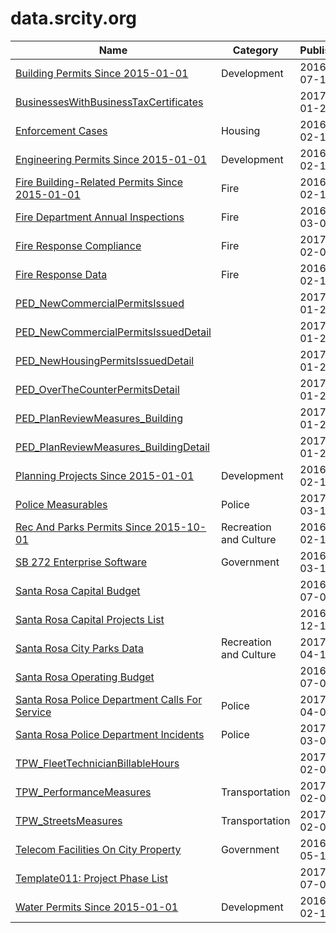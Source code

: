 # data.srcity.org

Name | Category | Published
---- | -------- | ---------
[Building Permits Since 2015-01-01](../datasets/fpj8-e7vu.md) | Development | 2016-07-13
[BusinessesWithBusinessTaxCertificates](../datasets/fzpk-irzm.md) |  | 2017-01-20
[Enforcement Cases](../datasets/vvka-2nem.md) | Housing | 2016-02-11
[Engineering Permits Since 2015-01-01](../datasets/nr7g-p4vi.md) | Development | 2016-02-11
[Fire Building-Related Permits Since 2015-01-01](../datasets/h553-bxek.md) | Fire | 2016-02-11
[Fire Department Annual Inspections](../datasets/cmjg-efs2.md) | Fire | 2016-03-02
[Fire Response Compliance](../datasets/q3vj-z25u.md) | Fire | 2017-02-01
[Fire Response Data](../datasets/xat7-6zyk.md) | Fire | 2016-02-18
[PED_NewCommercialPermitsIssued](../datasets/srxq-aiat.md) |  | 2017-01-23
[PED_NewCommercialPermitsIssuedDetail](../datasets/458t-fxud.md) |  | 2017-01-23
[PED_NewHousingPermitsIssuedDetail](../datasets/8qii-np8b.md) |  | 2017-01-20
[PED_OverTheCounterPermitsDetail](../datasets/n3pu-dgf8.md) |  | 2017-01-20
[PED_PlanReviewMeasures_Building](../datasets/ebe6-dvsr.md) |  | 2017-01-21
[PED_PlanReviewMeasures_BuildingDetail](../datasets/qxnn-4j28.md) |  | 2017-01-20
[Planning Projects Since 2015-01-01](../datasets/chwp-zf3z.md) | Development | 2016-02-11
[Police Measurables](../datasets/hjz8-wskg.md) | Police | 2017-03-14
[Rec And Parks Permits Since 2015-10-01](../datasets/6gga-8cka.md) | Recreation and Culture | 2016-02-11
[SB 272 Enterprise Software](../datasets/nrih-k5ag.md) | Government | 2016-03-14
[Santa Rosa Capital Budget](../datasets/k3ig-654k.md) |  | 2016-07-01
[Santa Rosa Capital Projects List](../datasets/dx5n-grh8.md) |  | 2016-12-14
[Santa Rosa City Parks Data](../datasets/svx9-57h9.md) | Recreation and Culture | 2017-04-18
[Santa Rosa Operating Budget](../datasets/bkqu-32cr.md) |  | 2016-07-01
[Santa Rosa Police Department Calls For Service](../datasets/vagc-esxy.md) | Police | 2017-04-04
[Santa Rosa Police Department Incidents](../datasets/2z9e-u7ky.md) | Police | 2017-03-09
[TPW_FleetTechnicianBillableHours](../datasets/dyvq-j7gn.md) |  | 2017-02-06
[TPW_PerformanceMeasures](../datasets/jwpb-rhnm.md) | Transportation | 2017-02-03
[TPW_StreetsMeasures](../datasets/3tjm-zqnz.md) | Transportation | 2017-02-08
[Telecom Facilities On City Property](../datasets/dzi4-zhke.md) | Government | 2016-05-11
[Template011: Project Phase List](../datasets/dmhd-88xr.md) |  | 2017-07-05
[Water Permits Since 2015-01-01](../datasets/aerr-uvjy.md) | Development | 2016-02-11

